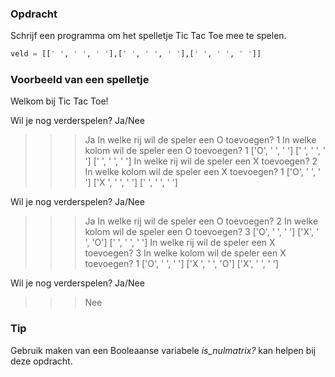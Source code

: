 ### Opdracht
Schrijf een programma om het spelletje Tic Tac Toe mee te spelen. 

```python
veld = [[' ', ' ', ' '],[' ', ' ', ' '],[' ', ' ', ' ']]
```


### Voorbeeld van een spelletje

Welkom bij Tic Tac Toe!

Wil je nog verderspelen? Ja/Nee
>>> Ja
In welke rij wil de speler een O toevoegen?
>>> 1
In welke kolom wil de speler een O toevoegen?
>>> 1
['O', ' ', ' ']
[' ', ' ', ' ']
[' ', ' ', ' ']
In welke rij wil de speler een X toevoegen?
>>> 2
In welke kolom wil de speler een X toevoegen?
>>> 1
['O', ' ', ' ']
['X ', ' ', ' ']
[' ', ' ', ' ']

Wil je nog verderspelen? Ja/Nee
>>> Ja
In welke rij wil de speler een O toevoegen?
>>> 2
In welke kolom wil de speler een O toevoegen?
>>> 3
['O', ' ', ' ']
['X', ' ', 'O']
[' ', ' ', ' ']
In welke rij wil de speler een X toevoegen?
>>> 3
In welke kolom wil de speler een X toevoegen?
>>> 1
['O', ' ', ' ']
['X ', ' ', 'O']
['X', ' ', ' ']

Wil je nog verderspelen? Ja/Nee
>>> Nee


### Tip
Gebruik maken van een Booleaanse variabele *is_nulmatrix?* kan helpen bij deze opdracht.

